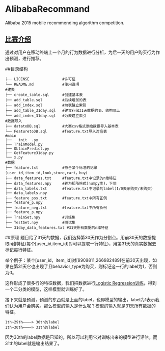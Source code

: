 # AlibabaRecommand
 Alibaba 2015 mobile recommending algorithm competition.
 
## [比赛介绍](http://tianchi.aliyun.com/competition/introduction.htm?spm=5176.100066.333.2.YI657c&raceId=1)
通过对用户在移动终端上一个月的行为数据进行分析，为后一天的用户购买行为作出预测，进行推荐。

##目录结构

```
├── LICENSE               #许可证
└── README.md             #使用说明
#建表
├── create_table.sql      #创建基本表
├── add_table.sql         #后续增加的表
├── add_index.sql         #为表建立索引
├── add_table_31day.sql   #建立存储31天数据的表，结构同上
└── add_index_31day.sql   #为表建立索引
#数据导入
├── datatoDB.sql          #大赛csv格式原始数据导入基本表
└── FeaturetoDB.sql       #feature.txt导入对应表
#main
├── __init__.py
├── TrainModel.py
├── ObtainPredict.py
├── GetFeature31day.py
└── x.py
#数据 
├── feature.txt           #符合某个标准的记录(user_id,item_id,look,store,cart，buy）
├── data_features.txt     #feature.txt中记录的n维特征
├── data_features.npy     #转为矩阵格式(numpy库)，下同
├── data_labels.txt       #feature.txt中记录的label(1/0表示购买/未购买)
├── data_labels.npy    
├── feature_pos.txt       #feature.txt中所有正例
├── feature_p.npy      
├── feature_neg.txt       #feature.txt中所有负例
├── feature_p.npy
├── TrainSet.npy          #训练集
├── TestSet.npy           #测试集
└── 31day_data_features.txt #31天所有数据的n维特征

```

##原理
题目给了31天的数据，我们选择第30天作为分割点。用前30天的数据提取n维特征(每个[user_id,item_id]对可以提取一行特征)，用第31天的真实数据去标记每行特征。

举个例子：某个[user_id，item_id]对[9909811,266982489]在前30天出现，如果在第31天它也出现了且behavior_type为购买，则标记这一行的label为1，否则为0。

这样形成了很多行的特征数据，我们把数据进行[Logistic Regression训练](http://scikit-learn.org/stable/modules/linear_model.html#logistic-regression)，得到一个二分类的模型，这样模型就训练好了。

接下来就是预测，预测的东西就是上面的label，也即模型的输出。label为1表示我们认为用户会购买。那么模型的输入是什么呢？模型的输入就是31天所有数据的特征。

```
1th~29th————> 30th的label
1th~30th————> 31th的label
```
因为30th的label数据是已知的，所以可以利用它对训练出来的模型进行评估。而31th的label就是输出结果了。